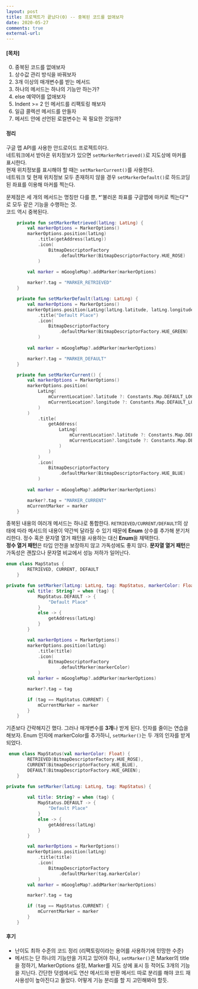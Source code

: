 ```yaml
---
layout: post
title: 프로젝트가 끝났다(0) -- 중복된 코드를 없애보자
date: 2020-05-27
comments: true
external-url:
---
```


#### [목차]
0. 중복된 코드를 없애보자
1. 상수값 관리 방식을 바꿔보자
2. 3개 이상의 매개변수를 받는 메서드
3. 하나의 메서드는 하나의 기능만 하는가?
4. else 예약어를 없애보자
5. Indent >= 2 인 메서드를 리팩토링 해보자
6. 일급 콜렉션 메서드를 만들자
7. 메서드 안에 선언된 로컬변수는 꼭 필요한 것일까?

#### 정리

구글 맵 API를 사용한 안드로이드 프로젝트이다. <br>
네트워크에서 받아온 위치정보가 있으면 `setMarkerRetrieved()`로 지도상에 마커를 표시한다. <br>
현재 위치정보를 표시해야 할 때는 `setMarkerCurrent()`를 사용한다. <br>
네트워크 및 현재 위치정보 모두 존재하지 않을 경우 `setMarkerDefault()`로 하드코딩된 좌표를 이용해 마커를 찍는다. <br>

문제점은 세 개의 메서드는 명칭만 다를 뿐, *'불러온 좌표를 구글맵에 마커로 찍는다'*로 모두 같은 기능을 수행하는 것. <br>
코드 역시 중복된다. 

```kotlin
    private fun setMarkerRetrieved(latLng: LatLng) {
        val markerOptions = MarkerOptions()
        markerOptions.position(latLng)
            .title(getAddress(latLng))
            .icon(
                BitmapDescriptorFactory
                    .defaultMarker(BitmapDescriptorFactory.HUE_ROSE)
            )
       
        val marker = mGoogleMap?.addMarker(markerOptions)

        marker?.tag = "MARKER_RETRIEVED"
    }

    private fun setMarkerDefault(latLng: LatLng) {
        val markerOptions = MarkerOptions()
        markerOptions.position(LatLng(latLng.latitude, latLng.longitude))
            .title("Default Place")
            .icon(
                BitmapDescriptorFactory
                    .defaultMarker(BitmapDescriptorFactory.HUE_GREEN)
            )
    
        val marker = mGoogleMap?.addMarker(markerOptions)

        marker?.tag = "MARKER_DEFAULT"
    }

    private fun setMarkerCurrent() {
        val markerOptions = MarkerOptions()
        markerOptions.position(
            LatLng(
                mCurrentLocation?.latitude ?: Constants.Map.DEFAULT_LOCATION.latitude,
                mCurrentLocation?.longitude ?: Constants.Map.DEFAULT_LOCATION.longitude
            )
        )
            .title(
                getAddress(
                    LatLng(
                        mCurrentLocation?.latitude ?: Constants.Map.DEFAULT_LOCATION.latitude,
                        mCurrentLocation?.longitude ?: Constants.Map.DEFAULT_LOCATION.longitude
                    )
                )
            )
            .icon(
                BitmapDescriptorFactory
                    .defaultMarker(BitmapDescriptorFactory.HUE_BLUE)
            )
      
        val marker = mGoogleMap?.addMarker(markerOptions)

        marker?.tag = "MARKER_CURRENT"
        mCurrentMarker = marker
    }
```

중복된 내용의 여러개 메서드는 하나로 통합한다. `RETRIEVED/CURRENT/DEFAULT`의 상태에 따라 메서드의 내용이 약간씩 달라질 수 있기 때문에 **Enum** 상수를 추가해 분기처리한다. 정수 혹은 문자열 열거 패턴을 사용하는 대신 **Enum**을 채택한다. <br>
**정수 열거 패턴**은 타입 안전을 보장하지 않고 가독성에도 좋지 않다. **문자열 열거 패턴**은 가독성은 괜찮으나 문자열 비교에서 성능 저하가 일어난다.

```kotlin
enum class MapStatus {
        RETRIEVED, CURRENT, DEFAULT
    }
```

```kotlin
private fun setMarker(latLng: LatLng, tag: MapStatus, markerColor: Float) {
        val title: String? = when (tag) {
            MapStatus.DEFAULT -> {
                "Default Place"
            }
            else -> {
                getAddress(latLng)
            }
        }

        val markerOptions = MarkerOptions()
        markerOptions.position(latLng)
            .title(title)
            .icon(
                BitmapDescriptorFactory
                    .defaultMarker(markerColor)
            )
        val marker = mGoogleMap?.addMarker(markerOptions)

        marker?.tag = tag

        if (tag == MapStatus.CURRENT) {
            mCurrentMarker = marker
        }
    }
```

기존보다 간략해지긴 했다. 그러나 매개변수를 **3개**나 받게 된다. 인자를 줄이는 연습을 해보자. Enum 인자에 markerColor를 추가하니, `setMarker()`는 두 개의 인자를 받게 되었다.

```kotlin
 enum class MapStatus(val markerColor: Float) {
        RETRIEVED(BitmapDescriptorFactory.HUE_ROSE),
        CURRENT(BitmapDescriptorFactory.HUE_BLUE),
        DEFAULT(BitmapDescriptorFactory.HUE_GREEN);
    }   
```

```kotlin
private fun setMarker(latLng: LatLng, tag: MapStatus) {
        
        val title: String? = when (tag) {
            MapStatus.DEFAULT -> {
                "Default Place"
            }
            else -> {
                getAddress(latLng)
            }
        }

        val markerOptions = MarkerOptions()
        markerOptions.position(latLng)
            .title(title)
            .icon(
                BitmapDescriptorFactory
                    .defaultMarker(tag.markerColor)
            )
        val marker = mGoogleMap?.addMarker(markerOptions)

        marker?.tag = tag

        if (tag == MapStatus.CURRENT) {
            mCurrentMarker = marker
        }
    }
```

#### 후기
- 난이도 최하 수준의 코드 정리 (리팩토링이라는 용어를 사용하기에 민망한 수준)
- 메서드는 단 하나의 기능만을 가지고 있어야 하나, `setMarker()`은 Marker의 title을 정하기, MarkerOptions 설정, Marker를 지도 상에 표시 등 적어도 3개의 기능을 지닌다. 간단한 덧셈에서도 연산 메서드와 반환 메서드 따로 분리를 해야 코드 재사용성이 높아진다고 들었다. 어떻게 기능 분리를 할 지 고민해봐야 할듯.




